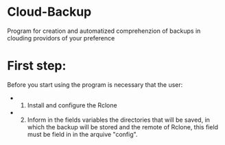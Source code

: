# Cloud-Backup
Program for creation and automatized comprehenzion of backups in clouding providors of your preference

# First step:
Before you start using the program is necessary that the user:
- 1) Install and configure the Rclone
- 2) Inform in the fields variables the directories that will be saved, in which the backup will be stored and the remote of Rclone, this field must be field in  in the arquive "config".
